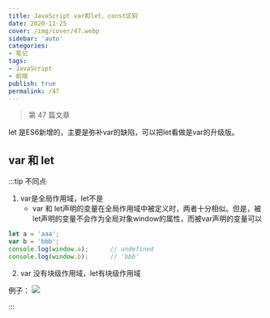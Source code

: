 ```yaml
---
title: JavaScript var和let、const区别
date: 2020-11-25
cover: /img/cover/47.webp
sidebar: 'auto'
categories:
- 笔记
tags:
- JavaScript
- 前端
publish: true
permalink: /47
---
```


> 第 47 篇文章
<!-- more -->

let 是ES6新增的，主要是弥补var的缺陷，可以把let看做是var的升级版。
## var 和 let
:::tip 不同点
1. var是全局作用域，let不是
     - var 和 let声明的变量在全局作用域中被定义时，两者十分相似。但是，被let声明的变量不会作为全局对象window的属性，而被var声明的变量可以
 ```js
let a = 'aaa';
var b = 'bbb';
console.log(window.a);      // undefined
console.log(window.b);      // 'bbb'
```

2. var 没有块级作用域，let有块级作用域

例子：
![](/img/2020/js_1.png)

:::